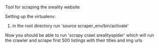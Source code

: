 Tool for scraping the sreality website

Setting up the virtualenv:
1) in the root directory run 'source scraper_env/bin/activate'

Now you should be able to run 'scrapy crawl srealityspider' which will run the crawler and scrape first 500 listings with their titles and img urls
